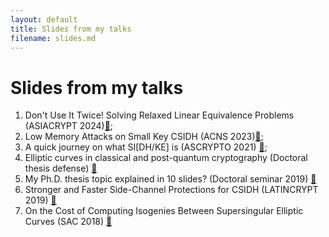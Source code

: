 ```yaml
---
layout: default
title: Slides from my talks
filename: slides.md
--- 
```


# Slides from my talks

1. Don't Use It Twice! Solving Relaxed Linear Equivalence Problems (ASIACRYPT 2024)[&#x1f4be;](pdfs/ASIACRYPT24.pdf);
2. Low Memory Attacks on Small Key CSIDH (ACNS 2023)[&#x1f4be;](pdfs/ACNS23.pdf);
3. A quick journey on what SI[DH/KE] is (ASCRYPTO 2021) [&#x1f4be;](pdfs/ASCRYPTO21.pdf);
4. Elliptic curves in classical and post-quantum cryptography (Doctoral thesis defense) [&#x1f4be;](pdfs/PhD-defense.pdf)
5. My Ph.D. thesis topic explained in 10 slides? (Doctoral seminar 2019) [&#x1f4be;](pdfs/monologue.pdf)
6. Stronger and Faster Side-Channel Protections for CSIDH (LATINCRYPT 2019) [&#x1f4be;](pdfs/LATINCRYPT19.pdf)
7. On the Cost of Computing Isogenies Between Supersingular Elliptic Curves (SAC 2018) [&#x1f4be;](pdfs/SAC18.pdf)